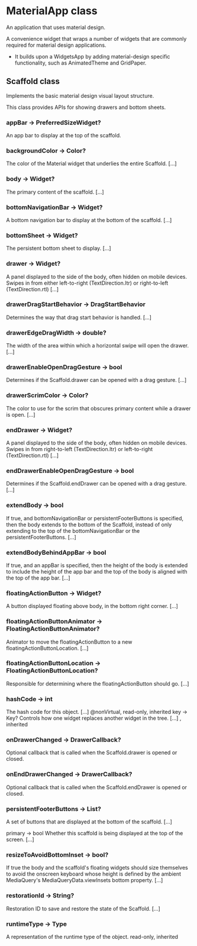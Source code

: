 # MaterialApp class

An application that uses material design.

A convenience widget that wraps a number of widgets that are commonly required for material design applications.

- It builds upon a WidgetsApp by adding material-design specific functionality, such as AnimatedTheme and GridPaper.

## Scaffold class

Implements the basic material design visual layout structure.

This class provides APIs for showing drawers and bottom sheets.

### appBar → PreferredSizeWidget?

An app bar to display at the top of the scaffold.

### backgroundColor → Color?

The color of the Material widget that underlies the entire Scaffold. [...]

### body → Widget?

The primary content of the scaffold. [...]

### bottomNavigationBar → Widget?

A bottom navigation bar to display at the bottom of the scaffold. [...]

### bottomSheet → Widget?

The persistent bottom sheet to display. [...]

### drawer → Widget?

A panel displayed to the side of the body, often hidden on mobile devices. Swipes in from either left-to-right (TextDirection.ltr) or right-to-left (TextDirection.rtl) [...]

### drawerDragStartBehavior → DragStartBehavior

Determines the way that drag start behavior is handled. [...]

### drawerEdgeDragWidth → double?

The width of the area within which a horizontal swipe will open the drawer. [...]

### drawerEnableOpenDragGesture → bool

Determines if the Scaffold.drawer can be opened with a drag gesture. [...]

### drawerScrimColor → Color?

The color to use for the scrim that obscures primary content while a drawer is open. [...]

### endDrawer → Widget?

A panel displayed to the side of the body, often hidden on mobile devices. Swipes in from right-to-left (TextDirection.ltr) or left-to-right (TextDirection.rtl) [...]

### endDrawerEnableOpenDragGesture → bool

Determines if the Scaffold.endDrawer can be opened with a drag gesture. [...]

### extendBody → bool

If true, and bottomNavigationBar or persistentFooterButtons is specified, then the body extends to the bottom of the Scaffold, instead of only extending to the top of the bottomNavigationBar or the persistentFooterButtons. [...]

### extendBodyBehindAppBar → bool

If true, and an appBar is specified, then the height of the body is extended to include the height of the app bar and the top of the body is aligned with the top of the app bar. [...]

### floatingActionButton → Widget?

A button displayed floating above body, in the bottom right corner. [...]

### floatingActionButtonAnimator → FloatingActionButtonAnimator?

Animator to move the floatingActionButton to a new floatingActionButtonLocation. [...]

### floatingActionButtonLocation → FloatingActionButtonLocation?

Responsible for determining where the floatingActionButton should go. [...]

### hashCode → int

The hash code for this object. [...]
@nonVirtual, read-only, inherited
key → Key?
Controls how one widget replaces another widget in the tree. [...]
, inherited

### onDrawerChanged → DrawerCallback?

Optional callback that is called when the Scaffold.drawer is opened or closed.

### onEndDrawerChanged → DrawerCallback?

Optional callback that is called when the Scaffold.endDrawer is opened or closed.

### persistentFooterButtons → List<Widget>?

A set of buttons that are displayed at the bottom of the scaffold. [...]

primary → bool
Whether this scaffold is being displayed at the top of the screen. [...]

### resizeToAvoidBottomInset → bool?

If true the body and the scaffold's floating widgets should size themselves to avoid the onscreen keyboard whose height is defined by the ambient MediaQuery's MediaQueryData.viewInsets bottom property. [...]

### restorationId → String?

Restoration ID to save and restore the state of the Scaffold. [...]

### runtimeType → Type

A representation of the runtime type of the object.
read-only, inherited
